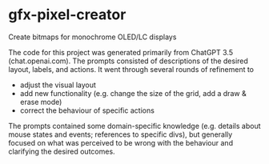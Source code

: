# gfx-pixel-creator
Create bitmaps for monochrome OLED/LC displays

The code for this project was generated primarily from ChatGPT 3.5 (chat.openai.com). The prompts consisted of descriptions of the desired layout, labels, and actions. It went through several rounds of refinement to 
* adjust the visual layout 
* add new functionality (e.g. change the size of the grid, add a draw & erase mode)
* correct the behaviour of specific actions

The prompts contained some domain-specific knowledge (e.g. details about mouse states and events; references to specific divs), but generally focused on what was perceived to be wrong with the behaviour and clarifying the desired outcomes.

